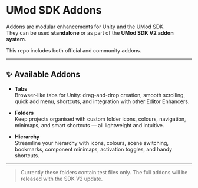 # UMod SDK Addons

Addons are modular enhancements for Unity and the UMod SDK.  
They can be used **standalone** or as part of the **UMod SDK V2 addon system**.

This repo includes both official and community addons.

---

## ✨ Available Addons

- **Tabs**  
  Browser-like tabs for Unity: drag-and-drop creation, smooth scrolling, quick add menu, shortcuts, and integration with other Editor Enhancers.  

- **Folders**  
  Keep projects organised with custom folder icons, colours, navigation, minimaps, and smart shortcuts — all lightweight and intuitive.  

- **Hierarchy**  
  Streamline your hierarchy with icons, colours, scene switching, bookmarks, component minimaps, activation toggles, and handy shortcuts.  

---

> Currently these folders contain test files only. The full addons will be released with the SDK V2 update.
